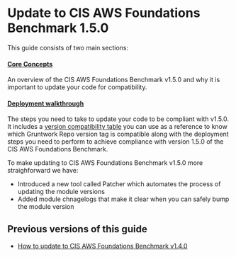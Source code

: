 # Update to CIS AWS Foundations Benchmark 1.5.0

This guide consists of two main sections:

<div className="dlist">

#### [Core Concepts](core-concepts.md)

An overview of the CIS AWS Foundations Benchmark v1.5.0 and why it is important to update your code for compatibility.

#### [Deployment walkthrough](deployment-walkthrough/step-1-check-your-live-infrastructure-is-cis-v1.4-compliant.md)

The steps you need to take to update your code to be compliant with v1.5.0. It includes a
[version compatibility table](deployment-walkthrough/step-2-update-references-to-the-gruntwork-infrastructure-as-code-library.md#compatibility-table) you can use as a reference to know which Gruntwork Repo version tag is compatible along with the deployment steps you need to perform to achieve compliance with version 1.5.0 of the CIS AWS Foundations Benchmark.

To make updating to CIS AWS Foundations Benchmark v1.5.0 more straighforward we have:
- Introduced a new tool called Patcher which automates the process of updating the module versions
- Added module chnagelogs that make it clear when you can safely bump the module version

</div>

## Previous versions of this guide

- [How to update to CIS AWS Foundations Benchmark v1.4.0](/guides/stay-up-to-date/cis/cis-1.4.0)
